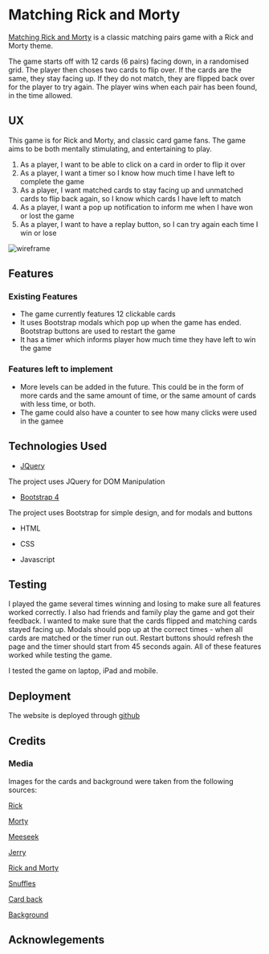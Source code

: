 # Matching Rick and Morty

[Matching Rick and Morty](https://mcoakley92.github.io/matching-rick-and-morty/) is a classic matching pairs game with a Rick and Morty theme. 

The game starts off with 12 cards (6 pairs) facing down, in a randomised grid. The player then choses two cards
to flip over. If the cards are the same, they stay facing up. If they do not match, they are flipped back 
over for the player to try again. The player wins when each pair has been found, in the time allowed. 

## UX 

This game is for Rick and Morty, and classic card game fans. The game aims to be both mentally stimulating, and entertaining to play.

1. As a player, I want to be able to click on a card in order to flip it over 
2. As a player, I want a timer so I know how much time I have left to complete the game
3. As a player, I want matched cards to stay facing up and unmatched cards to flip back again, so I know which cards I have left to match
4. As a player, I want a pop up notification to inform me when I have won or lost the game
5. As a player, I want to have a replay button, so I can try again each time I win or lose


![wireframe](../1-cards-start-down.png)

## Features

### Existing Features
* The game currently features 12 clickable cards
* It uses Bootstrap modals which pop up when the game has ended. Bootstrap buttons are used to restart the game
* It has a timer which informs player how much time they have left to win the game

### Features left to implement
* More levels can be added in the future. This could be in the form of more cards and the same amount of time, or the 
same amount of cards with less time, or both. 
* The game could also have a counter to see how many clicks were used in the gamee


## Technologies Used

* [JQuery](LINK)

The project uses JQuery for DOM Manipulation

* [Bootstrap 4](LINK)

The project uses Bootstrap for simple design, and for modals and buttons

* HTML

* CSS

* Javascript



## Testing

I played the game several times winning and losing to make sure all features worked correctly.
I also had friends and family play the game and got their feedback.
I wanted to make sure that the cards flipped and matching cards stayed facing up. Modals should pop up at the 
correct times - when all cards are matched or the timer run out. Restart buttons should refresh the page and the timer 
should start from 45 seconds again. 
All of these features worked while testing the game.

I tested the game on laptop, iPad and mobile. 

## Deployment

The website is deployed through [github](https://github.com/)
## Credits

### Media

Images for the cards and background were taken from the following sources:

[Rick](https://i.pinimg.com/originals/7b/aa/25/7baa252dbdfeed669c152bedd2fa5feb.jpg)

[Morty](https://store.playstation.com/en-us/product/UP0151-CUSA09971_00-AV00000000000002)

[Meeseek](https://steemitimages.com/DQmfHedFJStzXRDC2R5fnWrAiYJqWaknPaYTfeQWQe8Boxh/flat%2C800x800%2C075%2Cf.u1.jpg)

[Jerry](https://www.google.com/url?sa=i&source=images&cd=&ved=2ahUKEwjBhOOHx4PmAhU0oXEKHWeED9EQjRx6BAgBEAQ&url=https%3A%2F%2Fwww.teepublic.com%2Ft-shirt%2F299958-rick-and-morty-jerry&psig=AOvVaw0Ha_iFQax3JMcDDtsVGpBy&ust=1574709200132690)

[Rick and Morty](https://ya-webdesign.com/download.html)

[Snuffles](https://lh3.googleusercontent.com/XM8nvs1UZSOFf4ICTRDN7zmw9RtfN2gT8JoxSbKzrxoOutDd2R1kQX9CVy6qsfHNyDyM=s85)

[Card back](https://www.trendsinternational.com/media/catalog/product/cache/1/image/9df78eab33525d08d6e5fb8d27136e95/1/5/15460_rick-and-morty_portal_4x6.jpg)


[Background](https://nebula.wsimg.com/a1cc1c259eeae5a37cb70f0ab3b46217?AccessKeyId=0FDC079973B83A5D980E&disposition=0&alloworigin=1)

## Acknowlegements
